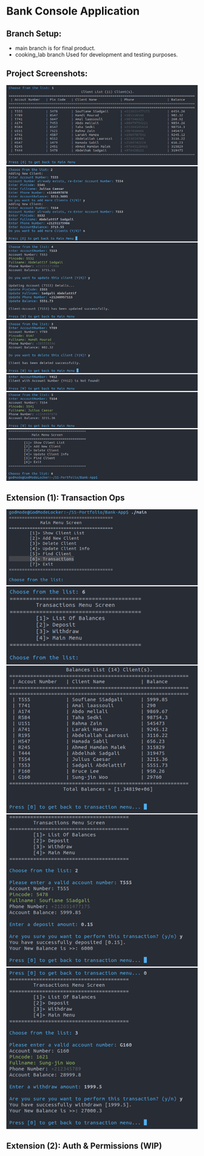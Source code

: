 # Bank Console Application
## Branch Setup:
* main branch is for final product.
* cooking_lab branch Used for development and testing purposes.
## Project Screenshots:
![Show Clients](screenshots/scr1.png)
![Insert Clients](screenshots/scr2.png)
![Update Client](screenshots/scr7.png)
![Delete Client](screenshots/scr9.png)
![Find Client](screenshots/scr4.png)
![Find Client](screenshots/scr5.png)
![Exit](screenshots/scr12.png)
## Extension (1): Transaction Ops
![Transactions](screenshots/scr00.png)
![Trx Menu](screenshots/scr01.png)
![List Of Balances](screenshots/scr02.png)
![Deposit](screenshots/scr03.png)
![Withdrawn](screenshots/scr04.png)
## Extension (2): Auth & Permissions (WIP)
